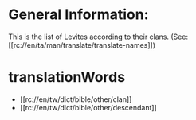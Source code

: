 # General Information:

This is the list of Levites according to their clans. (See: [[rc://en/ta/man/translate/translate-names]])

# translationWords

* [[rc://en/tw/dict/bible/other/clan]]
* [[rc://en/tw/dict/bible/other/descendant]]
